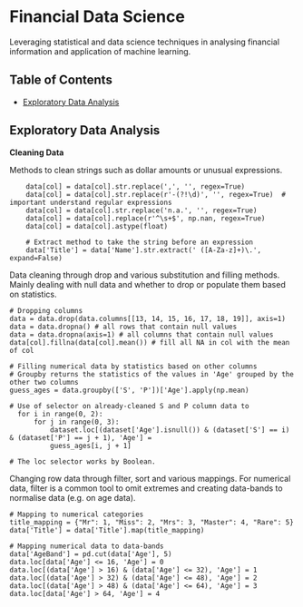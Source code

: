 # Financial Data Science
Leveraging statistical and data science techniques in analysing financial information and application of machine learning.

## Table of Contents
* [Exploratory Data Analysis](#exploratory-data-analysis)

## Exploratory Data Analysis
**Cleaning Data**

Methods to clean strings such as dollar amounts or unusual expressions.

```
    data[col] = data[col].str.replace(',', '', regex=True)
    data[col] = data[col].str.replace(r'-(?!\d)', '', regex=True)  # important understand regular expressions
    data[col] = data[col].str.replace('n.a.', '', regex=True)
    data[col] = data[col].replace(r'^\s+$', np.nan, regex=True)
    data[col] = data[col].astype(float)
    
    # Extract method to take the string before an expression
    data['Title'] = data['Name'].str.extract(' ([A-Za-z]+)\.', expand=False)
```    

Data cleaning through drop and various substitution and filling methods. Mainly dealing with null data and whether to drop or populate them based on statistics.

```
# Dropping columns
data = data.drop(data.columns[[13, 14, 15, 16, 17, 18, 19]], axis=1)
data = data.dropna() # all rows that contain null values
data = data.dropna(axis=1) # all columns that contain null values
data[col].fillna(data[col].mean()) # fill all NA in col with the mean of col

# Filling numerical data by statistics based on other columns
# Groupby returns the statistics of the values in 'Age' grouped by the other two columns
guess_ages = data.groupby(['S', 'P'])['Age'].apply(np.mean)

# Use of selector on already-cleaned S and P column data to 
  for i in range(0, 2):
      for j in range(0, 3):
          dataset.loc[(dataset['Age'].isnull()) & (dataset['S'] == i) & (dataset['P'] == j + 1), 'Age'] =
          guess_ages[i, j + 1]

# The loc selector works by Boolean.
```

Changing row data through filter, sort and various mappings. For numerical data, filter is a common tool to omit extremes and creating data-bands to normalise data (e.g. on age data).

```
# Mapping to numerical categories
title_mapping = {"Mr": 1, "Miss": 2, "Mrs": 3, "Master": 4, "Rare": 5}
data['Title'] = data['Title'].map(title_mapping)

# Mapping numerical data to data-bands
data['AgeBand'] = pd.cut(data['Age'], 5)
data.loc[data['Age'] <= 16, 'Age'] = 0
data.loc[(data['Age'] > 16) & (data['Age'] <= 32), 'Age'] = 1
data.loc[(data['Age'] > 32) & (data['Age'] <= 48), 'Age'] = 2
data.loc[(data['Age'] > 48) & (data['Age'] <= 64), 'Age'] = 3
data.loc[data['Age'] > 64, 'Age'] = 4
